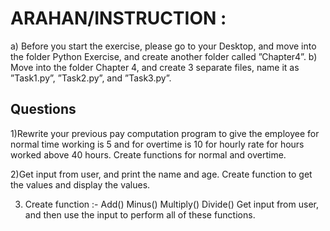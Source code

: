 # ARAHAN/INSTRUCTION :  
a)	Before you start the exercise, please go to your Desktop, and move into the folder Python Exercise, and create another folder called ”Chapter4”.
b)	Move into the folder Chapter 4, and create 3 separate files, name it as ”Task1.py”, ”Task2.py”, and ”Task3.py”.


## Questions

1)Rewrite your previous pay computation program to give the employee for normal time working is 5 and for overtime is 10 for hourly rate for hours worked above 40 hours. Create functions for normal and overtime.

2)Get input from user, and print the name and age. Create function to get the values and display the values.

3)	Create function :- 
Add()
Minus()
Multiply()
Divide()
Get input from user, and then use the input to perform all of these functions.

